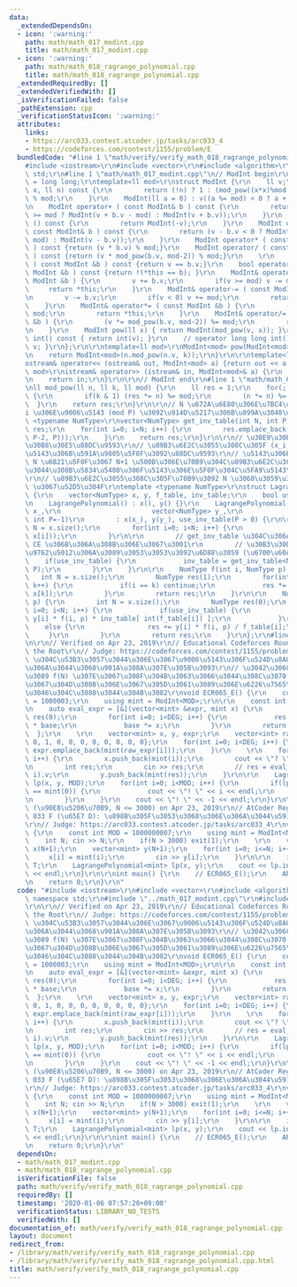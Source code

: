 ```yaml
---
data:
  _extendedDependsOn:
  - icon: ':warning:'
    path: math/math_017_modint.cpp
    title: math/math_017_modint.cpp
  - icon: ':warning:'
    path: math/math_018_ragrange_polynomial.cpp
    title: math/math_018_ragrange_polynomial.cpp
  _extendedRequiredBy: []
  _extendedVerifiedWith: []
  _isVerificationFailed: false
  _pathExtension: cpp
  _verificationStatusIcon: ':warning:'
  attributes:
    links:
    - https://arc033.contest.atcoder.jp/tasks/arc033_4
    - https://codeforces.com/contest/1155/problem/E
  bundledCode: "#line 1 \"math/verify/verify_math_018_ragrange_polynomial.cpp\"\n\
    #include <iostream>\r\n#include <vector>\r\n#include <algorithm>\r\nusing namespace\
    \ std;\r\n#line 1 \"math/math_017_modint.cpp\"\n// ModInt begin\r\n\r\nusing ll\
    \ = long long;\r\ntemplate<ll mod>\r\nstruct ModInt {\r\n    ll v;\r\n    ll mod_pow(ll\
    \ x, ll n) const {\r\n        return (!n) ? 1 : (mod_pow((x*x)%mod,n/2) * ((n&1)?x:1))\
    \ % mod;\r\n    }\r\n    ModInt(ll a = 0) : v((a %= mod) < 0 ? a + mod : a) {}\r\
    \n    ModInt operator+ ( const ModInt& b ) const {\r\n        return (v + b.v\
    \ >= mod ? ModInt(v + b.v - mod) : ModInt(v + b.v));\r\n    }\r\n    ModInt operator-\
    \ () const {\r\n        return ModInt(-v);\r\n    }\r\n    ModInt operator- (\
    \ const ModInt& b ) const {\r\n        return (v - b.v < 0 ? ModInt(v - b.v +\
    \ mod) : ModInt(v - b.v));\r\n    }\r\n    ModInt operator* ( const ModInt& b\
    \ ) const {return (v * b.v) % mod;}\r\n    ModInt operator/ ( const ModInt& b\
    \ ) const {return (v * mod_pow(b.v, mod-2)) % mod;}\r\n    \r\n    bool operator==\
    \ ( const ModInt &b ) const {return v == b.v;}\r\n    bool operator!= ( const\
    \ ModInt &b ) const {return !(*this == b); }\r\n    ModInt& operator+= ( const\
    \ ModInt &b ) {\r\n        v += b.v;\r\n        if(v >= mod) v -= mod;\r\n   \
    \     return *this;\r\n    }\r\n    ModInt& operator-= ( const ModInt &b ) {\r\
    \n        v -= b.v;\r\n        if(v < 0) v += mod;\r\n        return *this;\r\n\
    \    }\r\n    ModInt& operator*= ( const ModInt &b ) {\r\n        (v *= b.v) %=\
    \ mod;\r\n        return *this;\r\n    }\r\n    ModInt& operator/= ( const ModInt\
    \ &b ) {\r\n        (v *= mod_pow(b.v, mod-2)) %= mod;\r\n        return *this;\r\
    \n    }\r\n    ModInt pow(ll x) { return ModInt(mod_pow(v, x)); }\r\n    // operator\
    \ int() const { return int(v); }\r\n    // operator long long int() const { return\
    \ v; }\r\n};\r\n\r\ntemplate<ll mod>\r\nModInt<mod> pow(ModInt<mod> n, ll k) {\r\
    \n    return ModInt<mod>(n.mod_pow(n.v, k));\r\n}\r\n\r\ntemplate<ll mod>\r\n\
    ostream& operator<< (ostream& out, ModInt<mod> a) {return out << a.v;}\r\ntemplate<ll\
    \ mod>\r\nistream& operator>> (istream& in, ModInt<mod>& a) {\r\n    in >> a.v;\r\
    \n    return in;\r\n}\r\n\r\n// ModInt end\r\n#line 1 \"math/math_018_ragrange_polynomial.cpp\"\
    \nll mod_pow(ll n, ll k, ll mod) {\r\n    ll res = 1;\r\n    for(; k>0; k>>=1)\
    \ {\r\n        if(k & 1) (res *= n) %= mod;\r\n        (n *= n) %= mod;\r\n  \
    \  }\r\n    return res;\r\n}\r\n\r\n// N \u672A\u6E80\u306E\u7BC4\u56F2\u3067\u3001\
    i \u306E\u9006\u5143 (mod P) \u3092\u914D\u5217\u306B\u899A\u3048\u308B\r\ntemplate\
    \ <typename NumType>\r\nvector<NumType> get_inv_table(int N, int P) {\r\n    vector<NumType>\
    \ res;\r\n    for(int i=0; i<N; i++) {\r\n        res.emplace_back(NumType(mod_pow(i,\
    \ P-2, P)));\r\n    }\r\n    return res;\r\n}\r\n\r\n// \u30E9\u30B0\u30E9\u30F3\
    \u30B8\u30E5\u88DC\u9593\r\n// \u89B3\u6E2C\u3055\u308C\u305F (x_i, y_i) \u3092\
    \u5143\u306B\u591A\u9805\u5F0F\u3092\u88DC\u9593\r\n// \u5143\u306E\u5F0F\u304C\
    \ N \u6B21\u5F0F\u3067 N+1 \u500B\u306E\u70B9\u304C\u89B3\u6E2C\u3055\u308C\u3066\
    \u3044\u308B\u5834\u5408\u306F\u5143\u306E\u5F0F\u304C\u5FA9\u5143\u53EF\u80FD\
    \r\n// \u89B3\u6E2C\u3055\u308C\u305F\u70B9\u3092 N \u3068\u3059\u308B\u3068 O(N^2)\
    \ \u3067\u52D5\u304F\r\ntemplate <typename NumType>\r\nstruct LagrangePolynomial\
    \ {\r\n    vector<NumType> x, y, f_table, inv_table;\r\n    bool use_inv_table;\r\
    \n    LagrangePolynomial() : x(), y() {}\r\n    LagrangePolynomial(vector<NumType>\
    \ x_,\r\n                       vector<NumType> y_,\r\n                      \
    \ int P=-1)\r\n        : x(x_), y(y_), use_inv_table(P > 0) {\r\n\r\n        int\
    \ N = x.size();\r\n        for(int i=0; i<N; i++) {\r\n            f_table.emplace_back(f(i,\
    \ x[i]));\r\n        }\r\n\r\n        // get_inv_table \u304C\u306A\u3044\u3068\
    \ CE \u306B\u306A\u308B\u306E\u3067\u3001\r\n        // \u30B3\u30D4\u30DA\u304C\
    \u9762\u5012\u306A\u3089\u3053\u3053\u3092\u6D88\u3059 (\u6700\u60AA)\r\n    \
    \    if(use_inv_table) {\r\n            inv_table = get_inv_table<NumType>(P,\
    \ P);\r\n        }\r\n    }\r\n\r\n    NumType f(int i, NumType p) {\r\n     \
    \   int N = x.size();\r\n        NumType res(1);\r\n        for(int k=0; k<N;\
    \ k++) {\r\n            if(i == k) continue;\r\n            res *= NumType(p -\
    \ x[k]);\r\n        }\r\n        return res;\r\n    }\r\n\r\n    NumType interpolate(NumType\
    \ p) {\r\n        int N = x.size();\r\n        NumType res(0);\r\n        for(int\
    \ i=0; i<N; i++) {\r\n            if(use_inv_table) {\r\n                res +=\
    \ y[i] * f(i, p) * inv_table[ int(f_table[i]) ];\r\n            }\r\n        \
    \    else {\r\n                res += y[i] * f(i, p) / f_table[i];\r\n       \
    \     }\r\n        }\r\n        return res;\r\n    }\r\n};\r\n#line 7 \"math/verify/verify_math_018_ragrange_polynomial.cpp\"\
    \n\r\n// Verified on Apr 23, 2019\r\n// Educational Codeforces Round 63 E: Guess\
    \ the Root\r\n// Judge: https://codeforces.com/contest/1155/problem/E\r\n// TLE\
    \ \u304C\u53B3\u3057\u3044\u306E\u3067\u9006\u5143\u306F\u524D\u8A08\u7B97\u3057\
    \u306A\u3044\u3068\u901A\u308A\u307E\u305B\u3093\r\n// \u3042\u3068 f(0) \u304B\
    \u3089 f(N) \u307E\u3067\u308F\u304B\u3063\u3066\u3044\u308C\u3070 O(N) \u3067\
    \u3067\u304D\u308B\u306E\u3067\u305D\u3061\u3089\u306E\u6226\u7565\u306E\u307B\
    \u3046\u304C\u3088\u3044\u304B\u3082\r\nvoid ECR065_E() {\r\n    const int MOD\
    \ = 1000003;\r\n    using mint = ModInt<MOD>;\r\n\r\n    const int DEG = 11;\r\
    \n    auto eval_expr = [&](vector<mint> &expr, mint x) {\r\n        mint base(1),\
    \ res(0);\r\n        for(int i=0; i<DEG; i++) {\r\n            res += expr[i]\
    \ * base;\r\n            base *= x;\r\n        }\r\n        return res;\r\n  \
    \  };\r\n    \r\n    vector<mint> x, y, expr;\r\n    vector<int> raw_expr = {1,\
    \ 0, 1, 0, 0, 0, 0, 0, 0, 0, 0};\r\n    for(int i=0; i<DEG; i++) {\r\n       \
    \ expr.emplace_back(mint(raw_expr[i]));\r\n    }\r\n    \r\n    for(int i=1; i<=DEG;\
    \ i++) {\r\n        x.push_back(mint(i));\r\n        cout << \"? \" << i << endl;\r\
    \n        int res;\r\n        cin >> res;\r\n        // res = eval_expr(expr,\
    \ i).v;\r\n        y.push_back(mint(res));\r\n    }\r\n\r\n    LagrangePolynomial<mint>\
    \ lp(x, y, MOD);\r\n    for(int i=0; i<MOD; i++) {\r\n        if(lp.interpolate(i)\
    \ == mint(0)) {\r\n            cout << \"! \" << i << endl;\r\n            return;\r\
    \n        }\r\n    }\r\n    cout << \"! \" << -1 << endl;\r\n}\r\n\r\n// Verified\
    \ (\u90E8\u5206\u70B9, N <= 3000) on Apr 23, 2019\r\n// AtCoder Regular Contest\
    \ 033 F (\u65E7 D): \u898B\u305F\u3053\u3068\u306E\u306A\u3044\u591A\u9805\u5F0F\
    \r\n// Judge: https://arc033.contest.atcoder.jp/tasks/arc033_4\r\nvoid ARC033_F_PART()\
    \ {\r\n    const int MOD = 1000000007;\r\n    using mint = ModInt<MOD>;\r\n\r\n\
    \    int N; cin >> N;\r\n    if(N > 3000) exit(1);\r\n    \r\n    vector<mint>\
    \ x(N+1);\r\n    vector<mint> y(N+1);\r\n    for(int i=0; i<=N; i++) {\r\n   \
    \     x[i] = mint(i);\r\n        cin >> y[i];\r\n    }\r\n\r\n    int T; cin >>\
    \ T;\r\n    LagrangePolynomial<mint> lp(x, y);\r\n    cout << lp.interpolate(T)\
    \ << endl;\r\n}\r\n\r\nint main() {\r\n    // ECR065_E();\r\n    ARC033_F_PART();\r\
    \n    return 0;\r\n}\r\n"
  code: "#include <iostream>\r\n#include <vector>\r\n#include <algorithm>\r\nusing\
    \ namespace std;\r\n#include \"../math_017_modint.cpp\"\r\n#include \"../math_018_ragrange_polynomial.cpp\"\
    \r\n\r\n// Verified on Apr 23, 2019\r\n// Educational Codeforces Round 63 E: Guess\
    \ the Root\r\n// Judge: https://codeforces.com/contest/1155/problem/E\r\n// TLE\
    \ \u304C\u53B3\u3057\u3044\u306E\u3067\u9006\u5143\u306F\u524D\u8A08\u7B97\u3057\
    \u306A\u3044\u3068\u901A\u308A\u307E\u305B\u3093\r\n// \u3042\u3068 f(0) \u304B\
    \u3089 f(N) \u307E\u3067\u308F\u304B\u3063\u3066\u3044\u308C\u3070 O(N) \u3067\
    \u3067\u304D\u308B\u306E\u3067\u305D\u3061\u3089\u306E\u6226\u7565\u306E\u307B\
    \u3046\u304C\u3088\u3044\u304B\u3082\r\nvoid ECR065_E() {\r\n    const int MOD\
    \ = 1000003;\r\n    using mint = ModInt<MOD>;\r\n\r\n    const int DEG = 11;\r\
    \n    auto eval_expr = [&](vector<mint> &expr, mint x) {\r\n        mint base(1),\
    \ res(0);\r\n        for(int i=0; i<DEG; i++) {\r\n            res += expr[i]\
    \ * base;\r\n            base *= x;\r\n        }\r\n        return res;\r\n  \
    \  };\r\n    \r\n    vector<mint> x, y, expr;\r\n    vector<int> raw_expr = {1,\
    \ 0, 1, 0, 0, 0, 0, 0, 0, 0, 0};\r\n    for(int i=0; i<DEG; i++) {\r\n       \
    \ expr.emplace_back(mint(raw_expr[i]));\r\n    }\r\n    \r\n    for(int i=1; i<=DEG;\
    \ i++) {\r\n        x.push_back(mint(i));\r\n        cout << \"? \" << i << endl;\r\
    \n        int res;\r\n        cin >> res;\r\n        // res = eval_expr(expr,\
    \ i).v;\r\n        y.push_back(mint(res));\r\n    }\r\n\r\n    LagrangePolynomial<mint>\
    \ lp(x, y, MOD);\r\n    for(int i=0; i<MOD; i++) {\r\n        if(lp.interpolate(i)\
    \ == mint(0)) {\r\n            cout << \"! \" << i << endl;\r\n            return;\r\
    \n        }\r\n    }\r\n    cout << \"! \" << -1 << endl;\r\n}\r\n\r\n// Verified\
    \ (\u90E8\u5206\u70B9, N <= 3000) on Apr 23, 2019\r\n// AtCoder Regular Contest\
    \ 033 F (\u65E7 D): \u898B\u305F\u3053\u3068\u306E\u306A\u3044\u591A\u9805\u5F0F\
    \r\n// Judge: https://arc033.contest.atcoder.jp/tasks/arc033_4\r\nvoid ARC033_F_PART()\
    \ {\r\n    const int MOD = 1000000007;\r\n    using mint = ModInt<MOD>;\r\n\r\n\
    \    int N; cin >> N;\r\n    if(N > 3000) exit(1);\r\n    \r\n    vector<mint>\
    \ x(N+1);\r\n    vector<mint> y(N+1);\r\n    for(int i=0; i<=N; i++) {\r\n   \
    \     x[i] = mint(i);\r\n        cin >> y[i];\r\n    }\r\n\r\n    int T; cin >>\
    \ T;\r\n    LagrangePolynomial<mint> lp(x, y);\r\n    cout << lp.interpolate(T)\
    \ << endl;\r\n}\r\n\r\nint main() {\r\n    // ECR065_E();\r\n    ARC033_F_PART();\r\
    \n    return 0;\r\n}\r\n"
  dependsOn:
  - math/math_017_modint.cpp
  - math/math_018_ragrange_polynomial.cpp
  isVerificationFile: false
  path: math/verify/verify_math_018_ragrange_polynomial.cpp
  requiredBy: []
  timestamp: '2020-01-06 07:57:20+09:00'
  verificationStatus: LIBRARY_NO_TESTS
  verifiedWith: []
documentation_of: math/verify/verify_math_018_ragrange_polynomial.cpp
layout: document
redirect_from:
- /library/math/verify/verify_math_018_ragrange_polynomial.cpp
- /library/math/verify/verify_math_018_ragrange_polynomial.cpp.html
title: math/verify/verify_math_018_ragrange_polynomial.cpp
---
```

